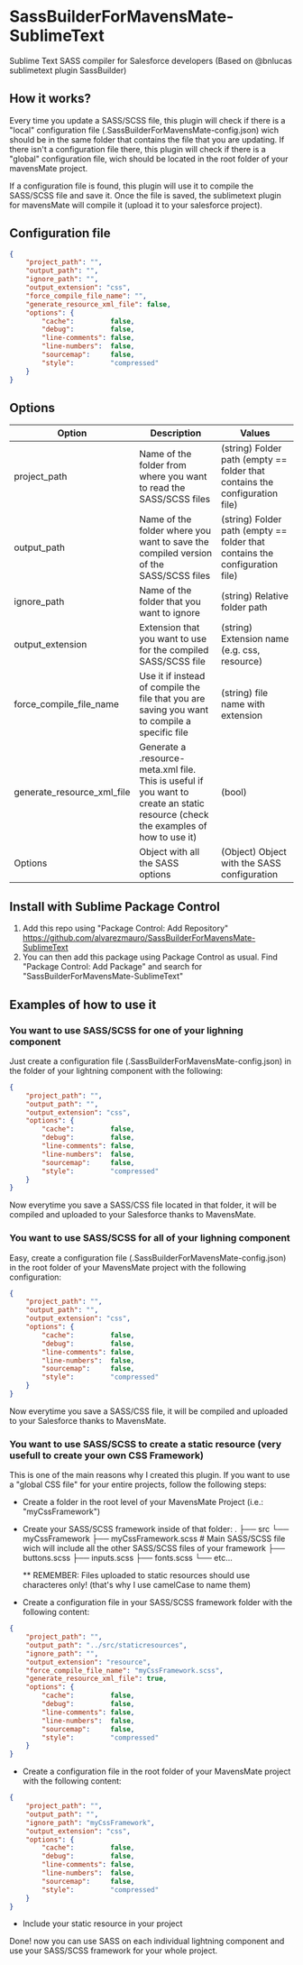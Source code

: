 # SassBuilderForMavensMate-SublimeText

Sublime Text SASS compiler for Salesforce developers (Based on @bnlucas sublimetext plugin SassBuilder)

## How it works?
Every time you update a SASS/SCSS file, this plugin will check if there is a "local" configuration file (.SassBuilderForMavensMate-config.json) wich should be in the same folder that contains the file that you are updating. If there isn't a configuration file there, this plugin will check if there is a "global" configuration file, wich should be located in the root folder of your mavensMate project.

If a configuration file is found, this plugin will use it to compile the SASS/SCSS file and save it. Once the file is saved, the sublimetext plugin for mavensMate will compile it (upload it to your salesforce project).

## Configuration file

```json
{
    "project_path": "",
    "output_path": "",
    "ignore_path": "",
    "output_extension": "css",
    "force_compile_file_name": "",
    "generate_resource_xml_file": false,
    "options": {
        "cache":         false,
        "debug":         false,
        "line-comments": false,
        "line-numbers":  false,
        "sourcemap":     false,
        "style":         "compressed"
    }
}
```

## Options

| Option  | Description | Values |
| ------- | ----------- | ------ |
| project_path | Name of the folder from where you want to read the SASS/SCSS files | (string) Folder path (empty == folder that contains the configuration file)|
| output_path | Name of the folder where you want to save the compiled version of the SASS/SCSS files | (string) Folder path (empty == folder that contains the configuration file) |
| ignore_path | Name of the folder that you want to ignore | (string) Relative folder path |
| output_extension | Extension that you want to use for the compiled SASS/SCSS file | (string) Extension name (e.g. css, resource) |
| force_compile_file_name | Use it if instead of compile the file that you are saving you want to compile a specific file | (string) file name with extension |
| generate_resource_xml_file | Generate a .resource-meta.xml file. This is useful if you want to create an static resource (check the examples of how to use it) | (bool) |
| Options | Object with all the SASS options | (Object) Object with the SASS configuration |


## Install with Sublime Package Control

1. Add this repo using "Package Control: Add Repository" https://github.com/alvarezmauro/SassBuilderForMavensMate-SublimeText
2. You can then add this package using Package Control as usual. Find "Package Control: Add Package" and search for "SassBuilderForMavensMate-SublimeText"

## Examples of how to use it

### You want to use SASS/SCSS for one of your lighning component
Just create a configuration file (.SassBuilderForMavensMate-config.json) in the folder of your lightning component with the following:
```json
{
    "project_path": "",
    "output_path": "",
    "output_extension": "css",
    "options": {
        "cache":         false,
        "debug":         false,
        "line-comments": false,
        "line-numbers":  false,
        "sourcemap":     false,
        "style":         "compressed"
    }
}
```
Now everytime you save a SASS/CSS file located in that folder, it will be compiled and uploaded to your Salesforce thanks to MavensMate.

### You want to use SASS/SCSS for all of your lighning component
Easy, create a configuration file (.SassBuilderForMavensMate-config.json) in the root folder of your MavensMate project with the following configuration:
```json
{
    "project_path": "",
    "output_path": "",
    "output_extension": "css",
    "options": {
        "cache":         false,
        "debug":         false,
        "line-comments": false,
        "line-numbers":  false,
        "sourcemap":     false,
        "style":         "compressed"
    }
}
```
Now everytime you save a SASS/CSS file, it will be compiled and uploaded to your Salesforce thanks to MavensMate.


### You want to use SASS/SCSS to create a static resource (very usefull to create your own CSS Framework)
This is one of the main reasons why I created this plugin. If you want to use a "global CSS file" for your entire projects, follow the following steps:

- Create a folder in the root level of your MavensMate Project (i.e.: "myCssFramework")
- Create your SASS/SCSS framework inside of that folder:
    .
    ├── src
    └── myCssFramework
            ├── myCssFramework.scss                # Main SASS/SCSS file wich will include all the other SASS/SCSS files of your framework
            ├── buttons.scss
            ├── inputs.scss
            ├── fonts.scss
            └── etc...

    ** REMEMBER: Files uploaded to static resources should use characteres only! (that's why I use camelCase to name them)

- Create a configuration file in your SASS/SCSS framework folder with the following content:
```json
{
    "project_path": "",
    "output_path": "../src/staticresources",
    "ignore_path": "",
    "output_extension": "resource",
    "force_compile_file_name": "myCssFramework.scss",
    "generate_resource_xml_file": true,
    "options": {
        "cache":         false,
        "debug":         false,
        "line-comments": false,
        "line-numbers":  false,
        "sourcemap":     false,
        "style":         "compressed"
    }
}
```
- Create a configuration file in the root folder of your MavensMate project with the following content:
```json
{
    "project_path": "",
    "output_path": "",
    "ignore_path": "myCssFramework",
    "output_extension": "css",
    "options": {
        "cache":         false,
        "debug":         false,
        "line-comments": false,
        "line-numbers":  false,
        "sourcemap":     false,
        "style":         "compressed"
    }
}
```

- Include your static resource in your project

Done! now you can use SASS on each individual lightning component and use your SASS/SCSS framework for your whole project.
